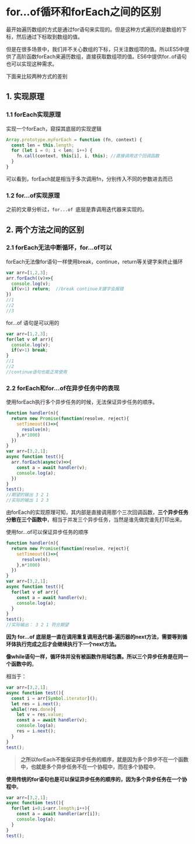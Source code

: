 # for...of循环和forEach之间的区别

最开始遍历数组的方式是通过for语句来实现的。但是这种方式遍历的是数组的下标，然后通过下标取到数组的值。

但是在很多场景中，我们并不关心数组的下标，只关注数组项的值。所以ES5中提供了高阶函数forEach来遍历数组，直接获取数组项的值。ES6中提供for..of语句也可以实现这种需求。

下面来比较两种方式的差别

## 1. 实现原理

### 1.1 forEach实现原理

实现一个forEach，窥探其底层的实现逻辑

```js
Array.prototype.myForEach = function (fn, context) {
  const len = this.length;
  for (let i = 0; i < len; i++) {
    fn.call(context, this[i], i, this); //直接调用这个回调函数
  }
}
```

可以看到，forEach就是相当于多次调用fn，分别传入不同的参数进去而已



### 1.2 for...of实现原理

之前的文章分析过，`for...of `底层是靠调用迭代器来实现的。



## 2. 两个方法之间的区别

### 2.1 forEach无法中断循环，for...of可以

forEach无法像for语句一样使用break，continue，return等关键字来终止循环

```js
var arr=[1,2,3];
arr.forEach((v)=>{
  console.log(v);
  if(v>1) return;  //break continue关键字会报错
})
//1
//2
//3
```

for...of 语句是可以用的

```js
var arr=[1,2,3];
for(let v of arr){
  console.log(v);
  if(v>1) break; 
}
//1
//2
//continue语句也能正常使用
```



### 2.2 forEach和for...of在异步任务中的表现

使用forEach执行多个异步任务的时候，无法保证异步任务的顺序。

```js
function handler(n){
  return new Promise(function(resolve, reject){
    setTimeout(()=>{
      resolve(n);
    },n*1000)
  })
}
var arr=[3,2,1];
async function test(){
  arr.forEach(async(v)=>{
    const a = await handler(v);
    console.log(a);
  })
}
test();
//期望的输出 3 2 1
//实际的输出 1 2 3
```

由forEach的实现原理可知，其内部是直接调用那个三次回调函数，**三个异步任务分散在三个函数中**，相当于并发三个异步任务，当然是谁先做完谁先打印出来。

使用for...of可以保证异步任务的顺序

```js
function handler(n){
  return new Promise(function(resolve, reject){
    setTimeout(()=>{
      resolve(n);
    },n*1000)
  })
}
var arr=[3,2,1];
async function test(){
  for(let v of arr){
    const a = await handler(v);
    console.log(a);
  }
}
test();
//实际输出： 3 2 1 符合期望
```

**因为 for...of 底层是一直在调用重复调用迭代器-遍历器的next方法，需要等到循环体执行完成之后才会继续执行下一个next方法。**

**像while语句一样，循环体并没有被函数作用域包裹。所以三个异步任务是在同一个函数中的**。

相当于：

```js
var arr=[3,2,1];
async function test(){
  const i = arr[Symbol.iterator]();
  let res = i.next();
  while(!res.done){
    let v = res.value;
    const a = await handler(v);
    console.log(a);
    res = i.next();
  }
}
test();
```

> **之所以forEach不能保证异步任务的顺序，就是因为多个异步不在一个函数中，也就是多个异步任务不在一个协程中，而在多个协程中**。

**使用传统的for语句也是可以保证异步任务的顺序的，因为多个异步任务在一个协程中**。

```js
var arr=[3,2,1];
async function test(){
  for(let i=0;i<arr.length;i++){
  	const a = await handler(arr[i]);
    console.log(a);
  }
}
test();
```

